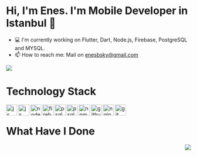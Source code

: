 # Hi, I'm Enes. I'm Mobile Developer in Istanbul 👋

- 💻  I'm currently working on Flutter, Dart, Node.js, Firebase, PostgreSQL and MYSQL.
- 📫  How to reach me: Mail on enesbsky@gmail.com

[![](https://img.shields.io/twitter/follow/enesbaskayaa?style=social)](https://www.twitter.com/enesbaskayaa)

# Technology Stack

<img align="left" alt="js" width="30px" src="icons/flutter.png" />
<img align="left" alt="js" width="30px" src="icons/dart.png" />
<img align="left" alt="nodejs" width="30px" src="icons/nodejs.png" />
<img align="left" alt="firebase" width="30px" src="icons/firebase.png" />
<img align="left" alt="psql" width="30px" src="icons/psql.png" />
<img align="left" alt="psql" width="30px" src="icons/mysql.png" />
<img align="left" alt="npm" width="30px" src="icons/npm.png" />
<img align="left" alt="githubactions" width="30px" src="https://cdn.svgporn.com/logos/github-actions.svg" />
<img align="left" alt="nginx" width="30px" src="icons/nginx.png" />
<img align="left" alt="git" width="30px" src="icons/git.png" />
<br />

# What Have I Done
<img align='right' src="https://github-readme-stats.vercel.app/api?username=ceeEnes&count_private=true&show_icons=true&theme=cobalt">
